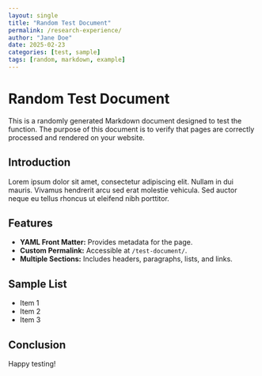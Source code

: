 ```yaml
---
layout: single
title: "Random Test Document"
permalink: /research-experience/
author: "Jane Doe"
date: 2025-02-23
categories: [test, sample]
tags: [random, markdown, example]
---
```


# Random Test Document

This is a randomly generated Markdown document designed to test the function. The purpose of this document is to verify that pages are correctly processed and rendered on your website.

## Introduction

Lorem ipsum dolor sit amet, consectetur adipiscing elit. Nullam in dui mauris. Vivamus hendrerit arcu sed erat molestie vehicula. Sed auctor neque eu tellus rhoncus ut eleifend nibh porttitor.

## Features

- **YAML Front Matter:** Provides metadata for the page.
- **Custom Permalink:** Accessible at `/test-document/`.
- **Multiple Sections:** Includes headers, paragraphs, lists, and links.

## Sample List

- Item 1
- Item 2
- Item 3

## Conclusion



Happy testing!
